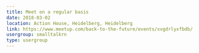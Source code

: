 ```yaml
---
title: Meet on a regular basis
date: 2018-03-02
location: Action House, Heidelberg, Heidelberg
link: https://www.meetup.com/back-to-the-future/events/xvgdrlyxfbdb/
usergroup: smalltalkrn
type: usergroup
---
```

